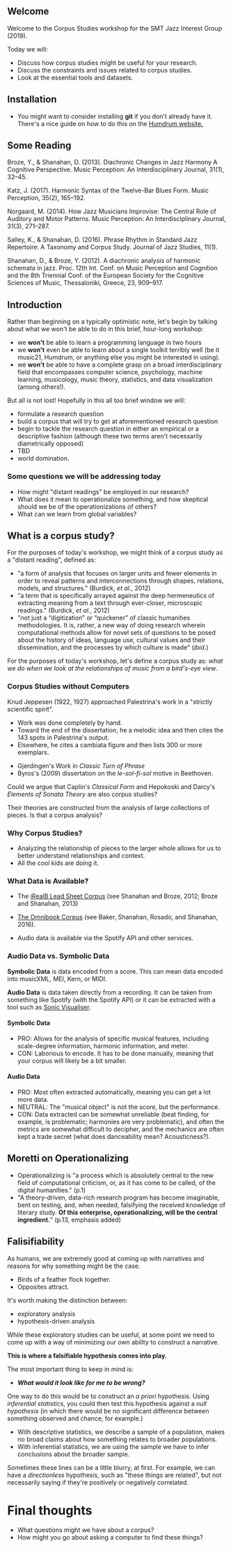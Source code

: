 ## Welcome 

Welcome to the Corpus Studies workshop for the SMT Jazz Interest Group (2019).

Today we will:

- Discuss how corpus studies might be useful for your research. 
- Discuss the constraints and issues related to corpus studies.
- Look at the essential tools and datasets.

## Installation

- You might want to consider installing **git** if you don't already have it.
  There's a nice guide on how to do this on the [Humdrum
website.](http://www.humdrum.org/install/github/#installing-git)

## Some Reading

Broze, Y., & Shanahan, D. (2013). Diachronic Changes in Jazz Harmony A
Cognitive Perspective. Music Perception: An Interdisciplinary Journal, 31(1),
32–45.

Katz, J. (2017). Harmonic Syntax of the Twelve-Bar Blues Form. Music
Perception, 35(2), 165–192.

Norgaard, M. (2014). How Jazz Musicians Improvise: The Central Role of Auditory
and Motor Patterns. Music Perception: An Interdisciplinary Journal, 31(3),
271–287.

Salley, K., & Shanahan, D. (2016). Phrase Rhythm in Standard Jazz Repertoire: A
Taxonomy and Corpus Study. Journal of Jazz Studies, 11(1).

Shanahan, D., & Broze, Y. (2012). A diachronic analysis of harmonic schemata in
jazz. Proc. 12th Int. Conf. on Music Perception and Cognition and the 8th
Triennial Conf. of the European Society for the Cognitive Sciences of Music,
Thessaloniki, Greece, 23, 909–917.

## Introduction

Rather than beginning on a typically optimistic note, let's begin by talking
about what we won't be able to do in this brief, hour-long workshop:

- we **won't** be able to learn a programming language in two hours
- we **won't** even be able to learn about a single toolkit terribly well (be
  it music21, Humdrum, or anything else you might be interested in using).
- we **won't** be able to have a complete grasp on a broad interdisciplinary
  field that encompasses computer science, psychology, machine learning,
musicology, music theory, statistics, and data visualization (among others!).

But all is not lost! Hopefully in this all too brief window we will:

- formulate a research question
- build a corpus that will try to get at aforementioned research question
- begin to tackle the research question in either an empirical or a descriptive
  fashion (although these two terms aren't necessarily diametrically opposed)
- TBD
- world domination.


### Some questions we will be addressing today

- How might "distant readings" be employed in our research?
- What does it mean to operationalize something, and how skeptical should we be
  of the operationizations of others?
- What can we learn from global variables?

## What is a corpus study?

For the purposes of today's workshop, we might think of a corpus study as a
"distant reading", defined as:

- "a form of analysis that focuses on larger units and fewer elements in order
  to reveal patterns and interconnections through shapes, relations, models,
and structures." (Burdick, *et al.*, 2012)
- "a term that is specifically arrayed against the deep hermeneutics of
  extracting meaning from a text through ever-closer, microscopic readings."
(Burdick, *et al.*, 2012)
- "not just a “digitization” or “quickener” of classic humanities
  methodologies. It is, rather, a new way of doing research wherein
computational methods allow for novel sets of questions to be posed about the
history of ideas, language use, cultural values and their dissemination, and
the processes by which culture is made" (_ibid._)

For the purposes of today's workshop, let's define a corpus study as: _what we
do when we look at the relationships of music from a bird's-eye view_.


### Corpus Studies without Computers

Knud Jeppesen (1922, 1927) approached Palestrina's work in a "strictly
scientific spirit". 
- Work was done completely by hand.
- Toward the end of the dissertation, he a melodic idea and then cites the 143
  spots in Palestrina's output. 
- Elsewhere, he cites a cambiata figure and then lists 300 or more exemplars.

* Gjerdingen's Work in _Classic Turn of Phrase_
* Byros's (2009) dissertation on the *le-sol-fi-sol* motive in Beethoven.

Could we argue that Caplin's *Classical Form* and Hepokoski and Darcy's
*Elements of Sonata Theory* are also corpus studies? 

Their theories are constructed from the analysis of large collections of
pieces. Is that a corpus analysis?

### Why Corpus Studies?

- Analyzing the relationship of pieces to the larger whole allows for us to
  better understand relationships and context.
- All the cool kids are doing it.

### What Data is Available?


- The [iRealB Lead Sheet Corpus](iRb_v1-0.zip) (see Shanahan and Broze, 2012;
  Broze and Shanahan, 2013)

- [The Omnibook Corpus](omnibook_kern.zip) (see Baker, Shanahan, Rosado, and
  Shanahan, 2016).

- Audio data is available via the Spotify API and other services.

### Audio Data vs. Symbolic Data

**Symbolic Data** is data encoded from a score. This can mean data encoded into
musicXML, MEI, Kern, or MIDI.

**Audio Data** is data taken directly from a recording. It can be taken from
something like Spotify (with the Spotify API) or it can be extracted with a
tool such as [Sonic Visualiser](https://www.sonicvisualiser.org/).

#### Symbolic Data

- PRO: Allows for the analysis of specific musical features, including
  scale-degree information, harmonic information, and meter.
- CON: Laborious to encode. It has to be done manually, meaning that your
  corpus will likely be a bit smaller.


#### Audio Data

- PRO: Most often extracted automatically, meaning you can get a lot more data.
- NEUTRAL: The "musical object" is not the score, but the performance.
- CON: Data extracted can be somewhat unreliable (beat finding, for example, is
  problematic; harmonies are very problematic), and often the metrics are
somewhat difficult to decipher, and the mechanics are often kept a trade secret
(what does danceability mean? Acousticness?).



## Moretti on Operationalizing 

- Operationalizing is "a process which is absolutely central to the new field
  of computational criticism, or, as it has come to be called, of the digital
humanities." (p.1)
- "A theory-driven, data-rich research program has become imaginable, bent on
  testing, and, when needed, falsifying the received knowledge of literary
study. **Of this enterprise, operationalizing, will be the central
ingredient.**" (p.13, emphasis added)

## Falisifiability

As humans, we are extremely good at coming up with narratives and reasons for
why something might be the case.

- Birds of a feather flock together.
- Opposites attract. 

It's worth making the distinction between:

- exploratory analysis
- hypothesis-driven analysis

While these exploratory studies can be useful, at some point we need to come up
with a way of minimizing our own ability to construct a narrative.

**This is where a falsifiable hypothesis comes into play.**

The most important thing to keep in mind is:

- _**What would it look like for me to be wrong?**_ 

One way to do this would be to construct an _a priori_ hypothesis. Using
_inferential statistics_, you could then test this hypothesis against a _null
hypothesis_ (in which there would be no significant difference between
something observed and chance, for example.)

- With descriptive statistics, we describe a sample of a population, makes no
  broad claims about how something relates to broader populations.
- With inferential statistics, we are using the sample we have to infer
  conclusions about the broader sample. 


Sometimes these lines can be a little blurry, at first. For example, we can
have a _directionless_ hypothesis, such as "these things are related", but not
necessarily saying if they're positively or negatively correlated.

# Final thoughts

- What questions might we have about a corpus?
- How might you go about asking a computer to find these things?
